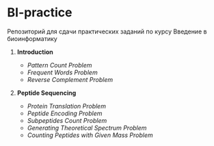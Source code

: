 # BI-practice
Репозиторий для сдачи практических заданий по курсу Введение в биоинформатику

1. __Introduction__
    * _Pattern Count Problem_
    * _Frequent Words Problem_
    * _Reverse Complement Problem_

2. __Peptide Sequencing__
    * _Protein Translation Problem_
    * _Peptide Encoding Problem_
    * _Subpeptides Count Problem_
    * _Generating Theoretical Spectrum Problem_
    * _Counting Peptides with Given Mass Problem_
